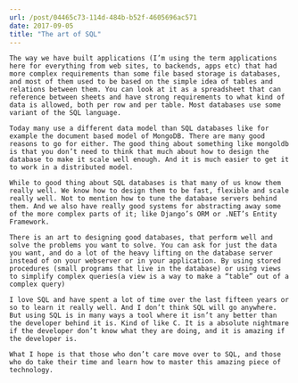 ```yaml
---
url: /post/04465c73-114d-484b-b52f-4605696ac571
date: 2017-09-05
title: "The art of SQL"
---
```


<div class="kg-card-markdown">

  <p>

    The way we have built applications (I’m using the term applications here for everything from web sites, to backends, apps etc) that had more complex requirements than some file based storage is databases, and most of them used to be based on the simple idea of tables and relations between them. You can look at it as a spreadsheet that can reference between sheets and have strong requirements to what kind of data is allowed, both per row and per table. Most databases use some variant of the SQL language.

  </p>

  

  <p>

    Today many use a different data model than SQL databases like for example the document based model of MongoDB. There are many good reasons to go for either. The good thing about something like mongoldb is that you don’t need to think that much about how to design the database to make it scale well enough. And it is much easier to get it to work in a distributed model.

  </p>

  

  <p>

    While to good thing about SQL databases is that many of us know them really well. We know how to design them to be fast, flexible and scale really well. Not to mention how to tune the database servers behind them. And we also have really good systems for abstracting away some of the more complex parts of it; like Django’s ORM or .NET’s Entity Framework.

  </p>

  

  <p>

    There is an art to designing good databases, that perform well and solve the problems you want to solve. You can ask for just the data you want, and do a lot of the heavy lifting on the database server instead of on your webserver or in your application. By using stored procedures (small programs that live in the database) or using views to simplify complex queries(a view is a way to make a “table” out of a complex query)

  </p>

  

  <p>

    I love SQL and have spent a lot of time over the last fifteen years or so to learn it really well. And I don’t think SQL will go anywhere. But using SQL is in many ways a tool where it isn’t any better than the developer behind it is. Kind of like C. It is a absolute nightmare if the developer don’t know what they are doing, and it is amazing if the developer is.

  </p>

  

  <p>

    What I hope is that those who don’t care move over to SQL, and those who do take their time and learn how to master this amazing piece of technology.

  </p>

</div>